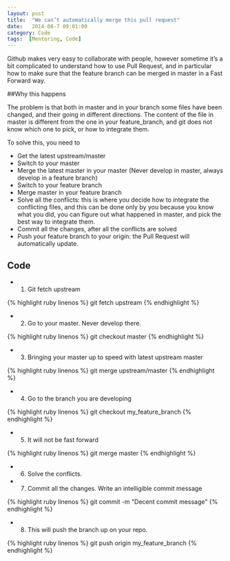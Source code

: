 ```yaml
---
layout: post
title:  "We can’t automatically merge this pull request"
date:   2014-08-7 09:01:00
category: Code
tags:  [Mentoring, Code]
---
```


Github makes very easy to collaborate with people, however sometime it’s a bit complicated to understand how to use Pull Request, and in particular how to make sure that the feature branch can be merged in master in a Fast Forward way.

##Why this happens

The problem is that both in master and in your branch some files have been changed, and their going in different directions. The content of the file in master is different from the one in your feature_branch, and git does not know which one to pick, or how to integrate them.

To solve this, you need to

- Get the latest upstream/master
- Switch to your master
- Merge the latest master in your master (Never develop in master, always develop in a feature branch)
- Switch to your feature branch
- Merge master in your feature branch
- Solve all the conflicts: this is where you decide how to integrate the conflicting files, and this can be done only by you because you know what you did, you can figure out what happened in master, and pick the best way to integrate them.
- Commit all the changes, after all the conflicts are solved
- Push your feature branch to your origin: the Pull Request will automatically update.

## Code

- 1. Git fetch upstream

{% highlight ruby linenos %}
git fetch upstream
{% endhighlight %}

- 2. Go to your master. Never develop there.

{% highlight ruby linenos %}
git checkout master
{% endhighlight %}

- 3. Bringing your master up to speed with latest upstream master

{% highlight ruby linenos %}
git merge upstream/master
{% endhighlight %}

- 4. Go to the branch you are developing

{% highlight ruby linenos %}
git checkout my_feature_branch
{% endhighlight %}

- 5. It will not be fast forward

{% highlight ruby linenos %}
git merge master
{% endhighlight %}

- 6. Solve the conflicts.
- 7. Commit all the changes. Write an intelligible commit message

{% highlight ruby linenos %}
git commit -m "Decent commit message"
{% endhighlight %}

- 8. This will push the branch up on your repo.

{% highlight ruby linenos %}
git push origin my_feature_branch
{% endhighlight %}